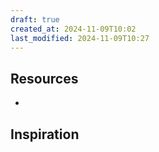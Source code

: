 ```yaml
---
draft: true
created_at: 2024-11-09T10:02
last_modified: 2024-11-09T10:27
---
```

## Resources

- 

## Inspiration

